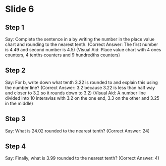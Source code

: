 # Slide 6

## Step 1

Say: Complete the sentence in a by writing the number in the place value chart and rounding to the nearest tenth. (Correct Answer: The first number is 4.49 and second number is 4.5) (Visual Aid: Place value chart with 4 ones counters, 4 tenths counters and 9 hundredths counters)

## Step 2

Say: For b, write down what tenth 3.22 is rounded to and explain this using the number line? (Correct Answer: 3.2 because 3.22 is less than half way and closer to 3.2 so it rounds down to 3.2) (Visual Aid: A number line divided into 10 interavlas with 3.2 on the one end, 3.3 on the other and 3.25 in the middle)

## Step 3

Say: What is 24.02 rounded to the nearest tenth? (Correct Answer: 24)

## Step 4

Say: Finally, what is 3.99 rounded to the nearest tenth? (Correct Answer: 4)

